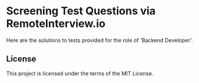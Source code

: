 # Screening Test Questions via RemoteInterview.io

Here are the solutions to tests provided for the role of 'Backend Developer'.

## License

This project is licensed under the terms of the MIT License.